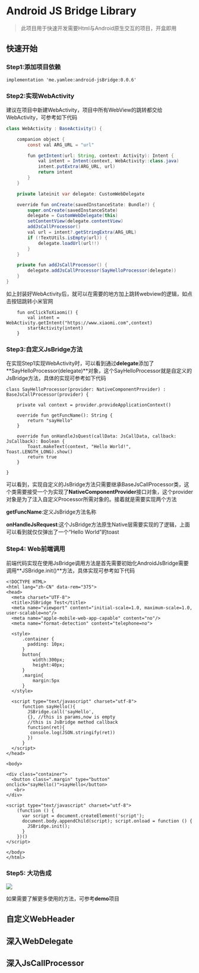 # Android JS Bridge Library

> 此项目用于快速开发需要Html与Android原生交互的项目，开盒即用


## 快速开始

### Step1:添加项目依赖

```
implementation 'me.yamlee:android-jsBridge:0.0.6'
```

### Step2:实现WebActivity

建议在项目中新建WebActivity，项目中所有WebView的跳转都交给WebActivity，可参考如下代码

```java
class WebActivity : BaseActivity() {

    companion object {
        const val ARG_URL = "url"

        fun getIntent(url: String, context: Activity): Intent {
            val intent = Intent(context, WebActivity::class.java)
            intent.putExtra(ARG_URL, url)
            return intent
        }
    }

    private lateinit var delegate: CustomWebDelegate

    override fun onCreate(savedInstanceState: Bundle?) {
        super.onCreate(savedInstanceState)
        delegate = CustomWebDelegate(this)
        setContentView(delegate.contentView)
        addJsCallProcessor()
        val url = intent?.getStringExtra(ARG_URL)
        if (!TextUtils.isEmpty(url)) {
            delegate.loadUrl(url!!)
        }
    }

    private fun addJsCallProcessor() {
        delegate.addJsCallProcessor(SayHelloProcessor(delegate))
    }
}
```

如上封装好WebActivity后，就可以在需要的地方加上跳转webview的逻辑，如点击按钮跳转小米官网

```
    fun onClickToXiaomi() {
        val intent = WebActivity.getIntent("https://www.xiaomi.com",context)
        startActivity(intent)
    }
```

### Step3:自定义JsBridge方法

在实现Step1实现WebActivity时，可以看到通过**delegate**添加了**SayHelloProcessor(delegate)**对象，这个SayHelloProcessor就是自定义的JsBridge方法，具体的实现可参考如下代码

```
class SayHelloProcessor(provider: NativeComponentProvider) : BaseJsCallProcessor(provider) {

    private val context = provider.provideApplicationContext()

    override fun getFuncName(): String {
        return "sayHello"
    }

    override fun onHandleJsQuest(callData: JsCallData, callback: JsCallback): Boolean {
        Toast.makeText(context, "Hello World!", Toast.LENGTH_LONG).show()
        return true
    }

}
```

可以看到，实现自定义的JsBridge方法只需要继承BaseJsCallProcessor类，这个类需要接受一个为实现了**NativeComponentProvider**接口对象，这个provider对象是为了注入自定义Processor所需对象的。接着就是需要实现两个方法

**getFuncName**:定义JsBridge方法名称

**onHandleJsRequest**:这个JsBridge方法原生Native层需要实现的了逻辑，上面可以看到就仅仅弹出了一个“Hello World”的toast

### Step4: Web前端调用

前端代码实现在使用JsBridge调用方法是首先需要初始化AndroidJsBridge需要调用**JSBridge.init()**方法，具体实现可参考如下代码

```Js
<!DOCTYPE HTML>
<html lang="zh-CN" data-rem="375">
<head>
  <meta charset="UTF-8">
  <title>JSBridge Test</title>
  <meta name="viewport" content="initial-scale=1.0, maximum-scale=1.0, user-scalable=no"/>
  <meta name="apple-mobile-web-app-capable" content="no"/>
  <meta name="format-detection" content="telephone=no">

  <style>
      .container {
        padding: 10px;
      }
      button{
          width:300px;
          height:40px;
      }
      .margin{
          margin:5px
      }
  </style>

  <script type="text/javascript" charset="utf-8">
      function sayHello(){
        JSBridge.call('sayHello',
        {}, //this is params,now is empty
        //this is JsBridge method callback
        function(ret){
         console.log(JSON.stringify(ret))
        })
      }
  </script>
</head>

<body>

<div class="container">
  <button class=".margin" type="button" onclick="sayHello()">sayHello</button>
   <br>
</div>

<script type="text/javascript" charset="utf-8">
    (function () {
      var script = document.createElement('script');
      document.body.appendChild(script); script.onload = function () {
        JSBridge.init();
      }
    })()
</script>

</body>
</html>

```

### Step5: 大功告成

![](http://ww1.sinaimg.cn/large/6b051377ly1ft8jkz1is4g20880ftjs4.gif)

如果需要了解更多使用的方法，可参考**demo**项目

## 自定义WebHeader

## 深入WebDelegate

## 深入JsCallProcessor


